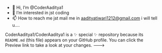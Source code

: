 - 👋 Hi, I’m @CoderAaditya1
- 👀 I’m interested in jst coding 
- 📫 How to reach me jst mail me in aadityatiwari1212@gmail.com i will tell u.... 
<!Coder!>
CoderAaditya1/CoderAaditya1 is a ✨ special ✨ repository because its `README.md` (this file) appears on your GitHub profile.
You can click the Preview link to take a look at your changes.
--->
